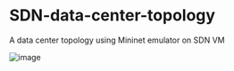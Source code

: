 # SDN-data-center-topology
A data center topology using Mininet emulator on SDN VM 

![image](https://user-images.githubusercontent.com/22559413/111225882-bb6da800-85b6-11eb-9c8c-f91822c1370a.png)
